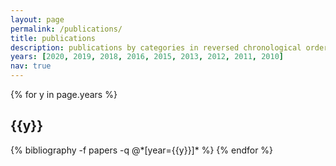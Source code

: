 ```yaml
---
layout: page
permalink: /publications/
title: publications
description: publications by categories in reversed chronological order.
years: [2020, 2019, 2018, 2016, 2015, 2013, 2012, 2011, 2010]
nav: true
---
```


<div class="publications">

{% for y in page.years %}
  <h2 class="year">{{y}}</h2>
  {% bibliography -f papers -q @*[year={{y}}]* %}
{% endfor %}

</div>
